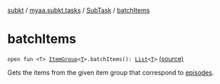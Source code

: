 [subkt](../../index.md) / [myaa.subkt.tasks](../index.md) / [SubTask](index.md) / [batchItems](./batch-items.md)

# batchItems

`open fun <T> `[`ItemGroup`](../-item-group/index.md)`<`[`T`](batch-items.md#T)`>.batchItems(): `[`List`](https://kotlinlang.org/api/latest/jvm/stdlib/kotlin.collections/-list/index.html)`<`[`T`](batch-items.md#T)`>` [(source)](https://github.com/Myaamori/SubKt/blob/0.1.19/src/main/kotlin/myaa/subkt/tasks/tasks.kt#L600)

Gets the items from the given item group that correspond to [episodes](../org.gradle.api.-task/episodes.md).

